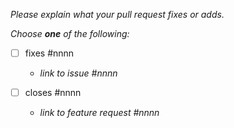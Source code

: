 
_Please explain what your pull request fixes or adds._

_Choose **one** of the following:_


* [ ] fixes #nnnn

  - _link to issue #nnnn_


* [ ] closes #nnnn

  - _link to feature request #nnnn_
